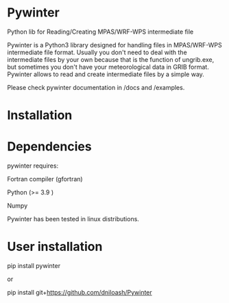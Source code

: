 # Pywinter
Python lib for Reading/Creating MPAS/WRF-WPS intermediate file

Pywinter is a Python3 library designed for handling files in MPAS/WRF-WPS intermediate file format. Usually you don't need to deal with the intermediate files by your own because that is the function of ungrib.exe, but sometimes you don't have your meteorological data in GRIB format. Pywinter allows to read and create intermediate files by a simple way.

Please check pywinter documentation in /docs and /examples.

# Installation

# Dependencies
pywinter requires:

Fortran compiler (gfortran)

Python (>= 3.9 )

Numpy

Pywinter has been tested in linux distributions.

# User installation

pip install pywinter

or

pip install git+https://github.com/dniloash/Pywinter
